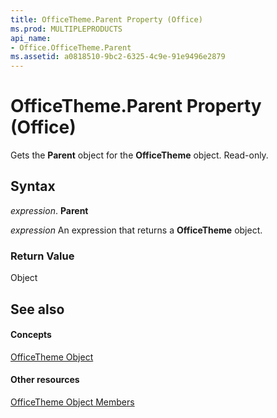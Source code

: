 ```yaml
---
title: OfficeTheme.Parent Property (Office)
ms.prod: MULTIPLEPRODUCTS
api_name:
- Office.OfficeTheme.Parent
ms.assetid: a0818510-9bc2-6325-4c9e-91e9496e2879
---
```



# OfficeTheme.Parent Property (Office)

Gets the  **Parent** object for the **OfficeTheme** object. Read-only.


## Syntax

 _expression_. **Parent**

 _expression_ An expression that returns a **OfficeTheme** object.


### Return Value

Object


## See also


#### Concepts


[OfficeTheme Object](officetheme-object-office.md)
#### Other resources


[OfficeTheme Object Members](officetheme-members-office.md)

